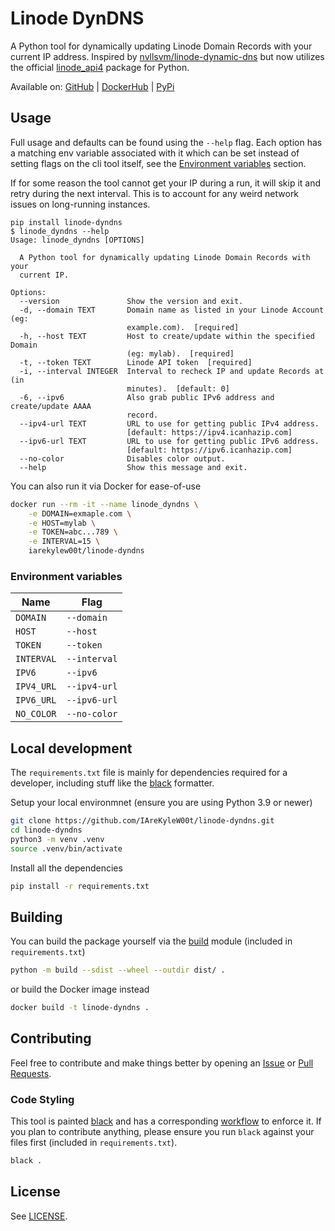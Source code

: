 # Linode DynDNS

A Python tool for dynamically updating Linode Domain Records with your current IP address. Inspired by [nvllsvm/linode-dynamic-dns](https://github.com/nvllsvm/linode-dynamic-dns) but now utilizes the official [linode_api4](https://github.com/linode/linode_api4-python) package for Python.

Available on: [GitHub](https://github.com/IAreKyleW00t/linode-dyndns) | [DockerHub](https://hub.docker.com/r/iarekylew00t/linode-dyndns) | [PyPi](https://pypi.org/project/linode-dyndns/)

## Usage

Full usage and defaults can be found using the `--help` flag. Each option has a matching env variable associated with it which can be set instead of setting flags on the cli tool itself, see the [Environment variables](#Environment-variables) section.

If for some reason the tool cannot get your IP during a run, it will skip it and retry during the next interval. This is to account for any weird network issues on long-running instances.

```
pip install linode-dyndns
$ linode_dyndns --help
Usage: linode_dyndns [OPTIONS]

  A Python tool for dynamically updating Linode Domain Records with your
  current IP.

Options:
  --version               Show the version and exit.
  -d, --domain TEXT       Domain name as listed in your Linode Account (eg:
                          example.com).  [required]
  -h, --host TEXT         Host to create/update within the specified Domain
                          (eg: mylab).  [required]
  -t, --token TEXT        Linode API token  [required]
  -i, --interval INTEGER  Interval to recheck IP and update Records at (in
                          minutes).  [default: 0]
  -6, --ipv6              Also grab public IPv6 address and create/update AAAA
                          record.
  --ipv4-url TEXT         URL to use for getting public IPv4 address.
                          [default: https://ipv4.icanhazip.com]
  --ipv6-url TEXT         URL to use for getting public IPv6 address.
                          [default: https://ipv6.icanhazip.com]
  --no-color              Disables color output.
  --help                  Show this message and exit.

```

You can also run it via Docker for ease-of-use

```sh
docker run --rm -it --name linode_dyndns \
    -e DOMAIN=exmaple.com \
    -e HOST=mylab \
    -e TOKEN=abc...789 \
    -e INTERVAL=15 \
    iarekylew00t/linode-dyndns
```

### Environment variables

| Name       | Flag         |
| ---------- | ------------ |
| `DOMAIN`   | `--domain`   |
| `HOST`     | `--host`     |
| `TOKEN`    | `--token`    |
| `INTERVAL` | `--interval` |
| `IPV6`     | `--ipv6`     |
| `IPV4_URL` | `--ipv4-url` |
| `IPV6_URL` | `--ipv6-url` |
| `NO_COLOR` | `--no-color` |

## Local development

The `requirements.txt` file is mainly for dependencies required for a developer, including stuff like the [black](https://github.com/psf/black) formatter.

Setup your local environmnet (ensure you are using Python 3.9 or newer)

```sh
git clone https://github.com/IAreKyleW00t/linode-dyndns.git
cd linode-dyndns
python3 -m venv .venv
source .venv/bin/activate
```

Install all the dependencies

```sh
pip install -r requirements.txt
```

## Building

You can build the package yourself via the [build](https://pypi.org/project/build/) module (included in `requirements.txt`)

```sh
python -m build --sdist --wheel --outdir dist/ .
```

or build the Docker image instead

```sh
docker build -t linode-dyndns .
```

## Contributing

Feel free to contribute and make things better by opening an [Issue](https://github.com/IAreKyleW00t/linode-dyndns/issues) or [Pull Requests](https://github.com/IAreKyleW00t/linode-dyndns/pulls).

### Code Styling

This tool is painted [black](https://github.com/psf/black) and has a corresponding [workflow](https://github.com/IAreKyleW00t/linode-dyndns/actions/workflows/black.yml) to enforce it. If you plan to contribute anything, please ensure you run `black` against your files first (included in `requirements.txt`).

```sh
black .
```

## License

See [LICENSE](https://github.com/IAreKyleW00t/linode-dyndns/blob/main/LICENSE).
